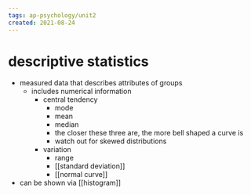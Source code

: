 ```yaml
---
tags: ap-psychology/unit2 
created: 2021-08-24
---
```


# descriptive statistics

- measured data that describes attributes of groups
	- includes numerical information
		- central tendency
			- mode
			- mean
			- median
			- the closer these three are, the more bell shaped a curve is
			- watch out for skewed distributions
		- variation
			- range
			- [[standard deviation]]
			- [[normal curve]]
- can be shown via [[histogram]] 
